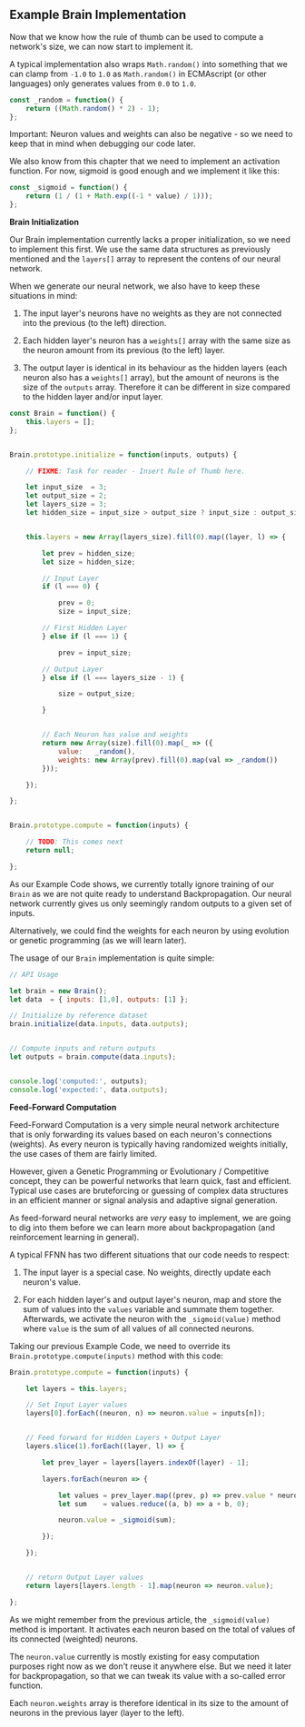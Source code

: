 
## Example Brain Implementation

Now that we know how the rule of thumb can be used to
compute a network's size, we can now start to implement it.

A typical implementation also wraps `Math.random()` into
something that we can clamp from `-1.0` to `1.0` as
`Math.random()` in ECMAscript (or other languages) only
generates values from `0.0` to `1.0`.

```javascript
const _random = function() {
	return ((Math.random() * 2) - 1);
};
```

Important: Neuron values and weights can also be negative -
so we need to keep that in mind when debugging our code
later.

We also know from this chapter that we need to implement an
activation function. For now, sigmoid is good enough and we
implement it like this:

```javascript
const _sigmoid = function() {
	return (1 / (1 + Math.exp((-1 * value) / 1)));
};
```


**Brain Initialization**

Our Brain implementation currently lacks a proper
initialization, so we need to implement this first. We use
the same data structures as previously mentioned and
the `layers[]` array to represent the contens of our neural
network.

When we generate our neural network, we also have to keep
these situations in mind:

1. The input layer's neurons have no weights as they are not
   connected into the previous (to the left) direction.

2. Each hidden layer's neuron has a `weights[]` array with
   the same size as the neuron amount from its previous (to
   the left) layer.

3. The output layer is identical in its behaviour as the
   hidden layers (each neuron also has a `weights[]` array),
   but the amount of neurons is the size of the `outputs`
   array. Therefore it can be different in size compared to
   the hidden layer and/or input layer.


```javascript
const Brain = function() {
	this.layers = [];
};


Brain.prototype.initialize = function(inputs, outputs) {

	// FIXME: Task for reader - Insert Rule of Thumb here.

	let input_size  = 3;
	let output_size = 2;
	let layers_size = 3;
	let hidden_size = input_size > output_size ? input_size : output_size;


	this.layers = new Array(layers_size).fill(0).map((layer, l) => {

		let prev = hidden_size;
		let size = hidden_size;

		// Input Layer
		if (l === 0) {

			prev = 0;
			size = input_size;

		// First Hidden Layer
		} else if (l === 1) {

			prev = input_size;

		// Output Layer
		} else if (l === layers_size - 1) {

			size = output_size;

		}


		// Each Neuron has value and weights
		return new Array(size).fill(0).map(_ => ({
			value:   _random(),
			weights: new Array(prev).fill(0).map(val => _random())
		}));

	});

};


Brain.prototype.compute = function(inputs) {

	// TODO: This comes next
	return null;

};
```

As our Example Code shows, we currently totally ignore
training of our `Brain` as we are not quite ready to
understand Backpropagation. Our neural network currently
gives us only seemingly random outputs to a given set of
inputs.

Alternatively, we could find the weights for each neuron by
using evolution or genetic programming (as we will learn
later).

The usage of our `Brain` implementation is quite simple:

```javascript
// API Usage

let brain = new Brain();
let data  = { inputs: [1,0], outputs: [1] };

// Initialize by reference dataset
brain.initialize(data.inputs, data.outputs);


// Compute inputs and return outputs
let outputs = brain.compute(data.inputs);


console.log('computed:', outputs);
console.log('expected:', data.outputs);
```



**Feed-Forward Computation**

Feed-Forward Computation is a very simple neural network
architecture that is only forwarding its values based on
each neuron's connections (weights). As every neuron is
typically having randomized weights initially, the use cases
of them are fairly limited.

However, given a Genetic Programming or Evolutionary /
Competitive concept, they can be powerful networks that
learn quick, fast and efficient. Typical use cases are
bruteforcing or guessing of complex data structures in an
efficient manner or signal analysis and adaptive signal
generation.


As feed-forward neural networks are *very* easy to
implement, we are going to dig into them before we can learn
more about backpropagation (and reinforcement learning in
general).

A typical FFNN has two different situations that our code
needs to respect:

1. The input layer is a special case. No weights, directly
   update each neuron's value.

2. For each hidden layer's and output layer's neuron, map
   and store the sum of values into the `values` variable
   and summate them together. Afterwards, we activate the
   neuron with the `_sigmoid(value)` method where `value`
   is the sum of all values of all connected neurons.


Taking our previous Example Code, we need to override its
`Brain.prototype.compute(inputs)` method with this code:

```javascript
Brain.prototype.compute = function(inputs) {

	let layers = this.layers;

	// Set Input Layer values
	layers[0].forEach((neuron, n) => neuron.value = inputs[n]);


	// Feed forward for Hidden Layers + Output Layer
	layers.slice(1).forEach((layer, l) => {

		let prev_layer = layers[layers.indexOf(layer) - 1];

		layers.forEach(neuron => {

			let values = prev_layer.map((prev, p) => prev.value * neuron.weights[p]);
			let sum    = values.reduce((a, b) => a + b, 0);

			neuron.value = _sigmoid(sum);

		});

	});


	// return Output Layer values
	return layers[layers.length - 1].map(neuron => neuron.value);

};
```

As we might remember from the previous article, the
`_sigmoid(value)` method is important. It activates each
neuron based on the total of values of its connected
(weighted) neurons.

The `neuron.value` currently is mostly existing for easy
computation purposes right now as we don't reuse it anywhere
else. But we need it later for backpropagation, so that we
can tweak its value with a so-called error function.

Each `neuron.weights` array is therefore identical in its
size to the amount of neurons in the previous layer (layer
to the left).

